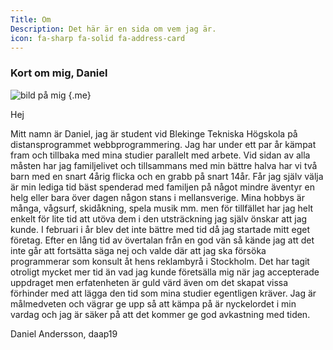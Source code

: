 ```yaml
---
Title: Om
Description: Det här är en sida om vem jag är.
icon: fa-sharp fa-solid fa-address-card
---
```


### Kort om mig, Daniel

![bild på mig](%assets_url%/img/dreamland.png) {.me}

Hej

Mitt namn är Daniel, jag är student vid Blekinge Tekniska Högskola på distansprogrammet
webbprogrammering. Jag har under ett par år kämpat fram och tillbaka med mina studier parallelt
med arbete. Vid sidan av alla måsten har jag familjelivet och tillsammans med min bättre halva
har vi två barn med en snart 4årig flicka och en grabb på snart 14år. Får jag själv välja är min
lediga tid bäst spenderad med familjen på något mindre äventyr en helg eller bara över
dagen någon stans i mellansverige. Mina hobbys är många, vågsurf, skidåkning, spela musik mm. men
för tillfället har jag helt enkelt för lite tid att utöva dem i den utsträckning jag själv
önskar att jag kunde. I februari i år blev det inte bättre med tid då jag startade mitt eget
företag. Efter en lång tid av övertalan från en god vän så kände jag att det inte går att
fortsätta säga nej och valde där att jag ska försöka programmerar som konsult åt hens
reklambyrå i Stockholm. Det har tagit otroligt mycket mer tid än vad jag kunde företsälla mig
när jag accepterade uppdraget men erfatenheten är guld värd även om det skapat vissa förhinder
med att lägga den tid som mina studier egentligen kräver. Jag är målmedveten och vägrar ge upp
så att kämpa på är nyckelordet i min vardag och jag är säker på att det kommer ge god avkastning
med tiden.

Daniel Andersson, daap19

